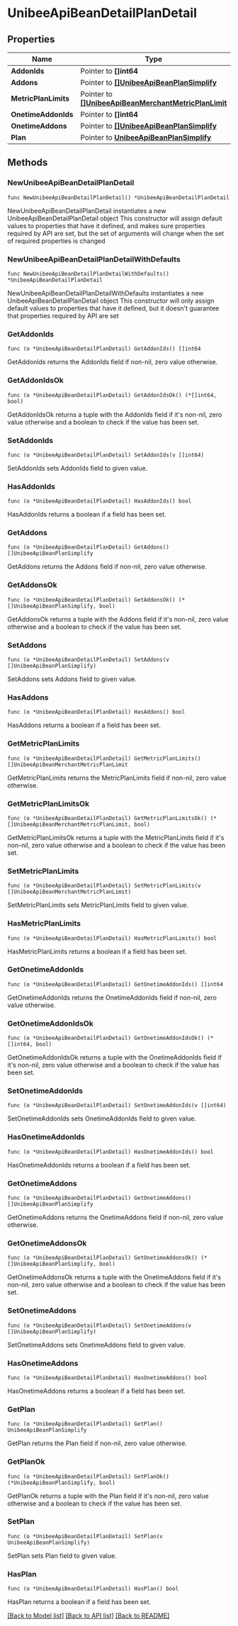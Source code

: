 # UnibeeApiBeanDetailPlanDetail

## Properties

Name | Type | Description | Notes
------------ | ------------- | ------------- | -------------
**AddonIds** | Pointer to **[]int64** | AddonIds | [optional] 
**Addons** | Pointer to [**[]UnibeeApiBeanPlanSimplify**](UnibeeApiBeanPlanSimplify.md) | Addons | [optional] 
**MetricPlanLimits** | Pointer to [**[]UnibeeApiBeanMerchantMetricPlanLimit**](UnibeeApiBeanMerchantMetricPlanLimit.md) | MetricPlanLimits | [optional] 
**OnetimeAddonIds** | Pointer to **[]int64** | OneTimeAddonIds | [optional] 
**OnetimeAddons** | Pointer to [**[]UnibeeApiBeanPlanSimplify**](UnibeeApiBeanPlanSimplify.md) | OneTimeAddons | [optional] 
**Plan** | Pointer to [**UnibeeApiBeanPlanSimplify**](UnibeeApiBeanPlanSimplify.md) |  | [optional] 

## Methods

### NewUnibeeApiBeanDetailPlanDetail

`func NewUnibeeApiBeanDetailPlanDetail() *UnibeeApiBeanDetailPlanDetail`

NewUnibeeApiBeanDetailPlanDetail instantiates a new UnibeeApiBeanDetailPlanDetail object
This constructor will assign default values to properties that have it defined,
and makes sure properties required by API are set, but the set of arguments
will change when the set of required properties is changed

### NewUnibeeApiBeanDetailPlanDetailWithDefaults

`func NewUnibeeApiBeanDetailPlanDetailWithDefaults() *UnibeeApiBeanDetailPlanDetail`

NewUnibeeApiBeanDetailPlanDetailWithDefaults instantiates a new UnibeeApiBeanDetailPlanDetail object
This constructor will only assign default values to properties that have it defined,
but it doesn't guarantee that properties required by API are set

### GetAddonIds

`func (o *UnibeeApiBeanDetailPlanDetail) GetAddonIds() []int64`

GetAddonIds returns the AddonIds field if non-nil, zero value otherwise.

### GetAddonIdsOk

`func (o *UnibeeApiBeanDetailPlanDetail) GetAddonIdsOk() (*[]int64, bool)`

GetAddonIdsOk returns a tuple with the AddonIds field if it's non-nil, zero value otherwise
and a boolean to check if the value has been set.

### SetAddonIds

`func (o *UnibeeApiBeanDetailPlanDetail) SetAddonIds(v []int64)`

SetAddonIds sets AddonIds field to given value.

### HasAddonIds

`func (o *UnibeeApiBeanDetailPlanDetail) HasAddonIds() bool`

HasAddonIds returns a boolean if a field has been set.

### GetAddons

`func (o *UnibeeApiBeanDetailPlanDetail) GetAddons() []UnibeeApiBeanPlanSimplify`

GetAddons returns the Addons field if non-nil, zero value otherwise.

### GetAddonsOk

`func (o *UnibeeApiBeanDetailPlanDetail) GetAddonsOk() (*[]UnibeeApiBeanPlanSimplify, bool)`

GetAddonsOk returns a tuple with the Addons field if it's non-nil, zero value otherwise
and a boolean to check if the value has been set.

### SetAddons

`func (o *UnibeeApiBeanDetailPlanDetail) SetAddons(v []UnibeeApiBeanPlanSimplify)`

SetAddons sets Addons field to given value.

### HasAddons

`func (o *UnibeeApiBeanDetailPlanDetail) HasAddons() bool`

HasAddons returns a boolean if a field has been set.

### GetMetricPlanLimits

`func (o *UnibeeApiBeanDetailPlanDetail) GetMetricPlanLimits() []UnibeeApiBeanMerchantMetricPlanLimit`

GetMetricPlanLimits returns the MetricPlanLimits field if non-nil, zero value otherwise.

### GetMetricPlanLimitsOk

`func (o *UnibeeApiBeanDetailPlanDetail) GetMetricPlanLimitsOk() (*[]UnibeeApiBeanMerchantMetricPlanLimit, bool)`

GetMetricPlanLimitsOk returns a tuple with the MetricPlanLimits field if it's non-nil, zero value otherwise
and a boolean to check if the value has been set.

### SetMetricPlanLimits

`func (o *UnibeeApiBeanDetailPlanDetail) SetMetricPlanLimits(v []UnibeeApiBeanMerchantMetricPlanLimit)`

SetMetricPlanLimits sets MetricPlanLimits field to given value.

### HasMetricPlanLimits

`func (o *UnibeeApiBeanDetailPlanDetail) HasMetricPlanLimits() bool`

HasMetricPlanLimits returns a boolean if a field has been set.

### GetOnetimeAddonIds

`func (o *UnibeeApiBeanDetailPlanDetail) GetOnetimeAddonIds() []int64`

GetOnetimeAddonIds returns the OnetimeAddonIds field if non-nil, zero value otherwise.

### GetOnetimeAddonIdsOk

`func (o *UnibeeApiBeanDetailPlanDetail) GetOnetimeAddonIdsOk() (*[]int64, bool)`

GetOnetimeAddonIdsOk returns a tuple with the OnetimeAddonIds field if it's non-nil, zero value otherwise
and a boolean to check if the value has been set.

### SetOnetimeAddonIds

`func (o *UnibeeApiBeanDetailPlanDetail) SetOnetimeAddonIds(v []int64)`

SetOnetimeAddonIds sets OnetimeAddonIds field to given value.

### HasOnetimeAddonIds

`func (o *UnibeeApiBeanDetailPlanDetail) HasOnetimeAddonIds() bool`

HasOnetimeAddonIds returns a boolean if a field has been set.

### GetOnetimeAddons

`func (o *UnibeeApiBeanDetailPlanDetail) GetOnetimeAddons() []UnibeeApiBeanPlanSimplify`

GetOnetimeAddons returns the OnetimeAddons field if non-nil, zero value otherwise.

### GetOnetimeAddonsOk

`func (o *UnibeeApiBeanDetailPlanDetail) GetOnetimeAddonsOk() (*[]UnibeeApiBeanPlanSimplify, bool)`

GetOnetimeAddonsOk returns a tuple with the OnetimeAddons field if it's non-nil, zero value otherwise
and a boolean to check if the value has been set.

### SetOnetimeAddons

`func (o *UnibeeApiBeanDetailPlanDetail) SetOnetimeAddons(v []UnibeeApiBeanPlanSimplify)`

SetOnetimeAddons sets OnetimeAddons field to given value.

### HasOnetimeAddons

`func (o *UnibeeApiBeanDetailPlanDetail) HasOnetimeAddons() bool`

HasOnetimeAddons returns a boolean if a field has been set.

### GetPlan

`func (o *UnibeeApiBeanDetailPlanDetail) GetPlan() UnibeeApiBeanPlanSimplify`

GetPlan returns the Plan field if non-nil, zero value otherwise.

### GetPlanOk

`func (o *UnibeeApiBeanDetailPlanDetail) GetPlanOk() (*UnibeeApiBeanPlanSimplify, bool)`

GetPlanOk returns a tuple with the Plan field if it's non-nil, zero value otherwise
and a boolean to check if the value has been set.

### SetPlan

`func (o *UnibeeApiBeanDetailPlanDetail) SetPlan(v UnibeeApiBeanPlanSimplify)`

SetPlan sets Plan field to given value.

### HasPlan

`func (o *UnibeeApiBeanDetailPlanDetail) HasPlan() bool`

HasPlan returns a boolean if a field has been set.


[[Back to Model list]](../README.md#documentation-for-models) [[Back to API list]](../README.md#documentation-for-api-endpoints) [[Back to README]](../README.md)


